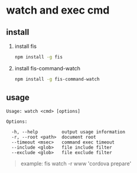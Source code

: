 # watch and exec cmd

## install

1. install fis

    ```bash
    npm install -g fis
    ```

1. install fis-command-watch

    ```bash
    npm install -g fis-command-watch
    ```

## usage

```text
Usage: watch <cmd> [options]

Options:

  -h, --help         output usage information
  -r, --root <path>  document root
  --timeout <msec>   command exec timeout
  --include <glob>   file include filter
  --exclude <glob>   file exclude filter
```

> example: fis watch -r www 'cordova prepare'